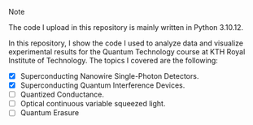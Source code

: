 > [!NOTE]
> The code I upload in this repository is mainly written in Python 3.10.12. 

In this repository, I show the code I used to analyze data and visualize experimental results for the Quantum Technology course at KTH Royal Institute of Technology. The topics I covered are the following:
- [x] Superconducting Nanowire Single-Photon Detectors.
- [x] Superconducting Quantum Interference Devices.
- [ ] Quantized Conductance.
- [ ] Optical continuous variable squeezed light.
- [ ] Quantum Erasure
